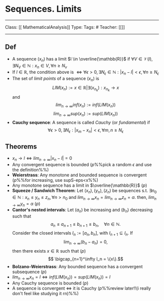 # Sequences. Limits
___
Class: [[ MathematicalAnalysis]]
Type: 
Tags: # 
Teacher: [[]]
___

## Def
- A sequence $(x_n)$ has a limit $l \in \overline{\mathbb{R}}$ if $\forall V \in \mathcal{V}(l), \exists N_V \in \mathbb{N} : x_n \in V, \forall n \geq N_v$
- If $l \in \mathbb{R},$ the condition above is $\Leftrightarrow \forall \epsilon > 0, \exists N_{\epsilon}\in \mathbb{N}:|x_n-l|<\epsilon, \forall n \geq N_\epsilon$ 
- The set of *limit points* of a sequence $(x_n)$ is $$LIM(x_n) := {x \in \mathbb{R}|\exists(x_{n_k}):x_{n_k} \rightarrow x}$$ and $$lim_{n\rightarrow \infty}inf(x_n) := inf(LIM(x_n))$$$$lim_{n\rightarrow \infty}sup(x_n) := sup(LIM(x_n))$$
- **Cauchy sequence**: A sequence is called *Cauchy* (or *fundamental*) if $$\forall \epsilon > 0, \exists N_\epsilon: |x_m-x_n| < \epsilon, \forall m,n \geq N_\epsilon$$
## Theorems 
- $x_n \rightarrow l \Leftrightarrow lim_{n\rightarrow \infty}|x_n-l|=0$ 
- Any convergent sequence is bounded (*p*%%pick a random $\epsilon$  and use the definition%%)
- **Weierstrass**: Any monotone and bounded sequence is convergent (*p*%%for increasing, use supS-eps<x%%)
- Any monotone sequence has a limit in $\overline{\mathbb{R}}$ (*p*)
- **Squeeze / Sandwich Theorem**: Let $(x_n),(y_n),(z_n)$ be sequences s.t. $\exists n_0 \in \mathbb{N}:x_n\leq y_n \leq z_n, \forall n>n_0$ and $lim_{n\rightarrow \infty}x_n=lim_{n\rightarrow \infty}z_n = \alpha$. then, $lim_{n\rightarrow \infty}y_n= \alpha$ (*p*)
- **Cantor's nested intervals**: Let $(a_n)$ be increasing and $(b_n)$ decreasing such that $$
a_n \leq a_{n+1} \leq b_{n+1} \leq b_n, \quad \forall n \in \mathbb{N}.$$Consider the closed intervals $I_n := [a_n, b_n]$, with $I_{n+1} \subseteq I_n$. If $$
\lim_{n \to \infty} (b_n - a_n) = 0,$$then there exists $x \in \mathbb{R}$ such that (*p*)$$
\bigcap_{n=1}^\infty I_n = \{x\}.$$
- **Bolzano-Weierstrass**: Any bounded sequence has a convergent subsequence (*p*)
- $lim_{n\rightarrow \infty}x_n = l \Leftrightarrow inf(LIM(x_n)) = sup(LIM(x_n))= l$
- Any Cauchy sequence is bounded (*p*)
- A sequence is convergent $\iff$ it is Cauchy (*p*%%review later!!(i really don't feel like studying it rn)%%)
